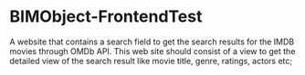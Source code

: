 # BIMObject-FrontendTest
A website that contains a search field to get the search results for the IMDB movies through OMDb API. 
This web site should consist of a view to get the detailed view of the search result like movie title, genre, ratings, actors etc;
